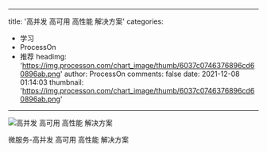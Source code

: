 
---
title: '高并发 高可用 高性能 解决方案'
categories: 
 - 学习
 - ProcessOn
 - 推荐
headimg: 'https://img.processon.com/chart_image/thumb/6037c0746376896cd60896ab.png'
author: ProcessOn
comments: false
date: 2021-12-08 01:14:03
thumbnail: 'https://img.processon.com/chart_image/thumb/6037c0746376896cd60896ab.png'
---

<div>   
<img class="thumb" alt="高并发 高可用 高性能 解决方案" src="https://img.processon.com/chart_image/thumb/6037c0746376896cd60896ab.png" referrerpolicy="no-referrer">
<p>微服务-高并发 高可用 高性能 解决方案</p>  
</div>
            